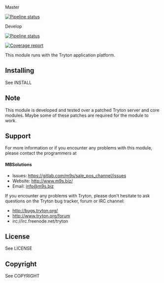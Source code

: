 Master

[![Pipeline status](https://gitlab.com/m9s/sale_pos_channel/badges/master/pipeline.svg)](https://gitlab.com/m9s/sale_pos_channel/commits/master)

Develop

[![Pipeline status](https://gitlab.com/m9s/sale_pos_channel/badges/develop/pipeline.svg)](https://gitlab.com/m9s/sale_pos_channel/commits/develop)

[![Coverage report](https://gitlab.com/m9s/sale_pos_channel/badges/develop/coverage.svg)](http://m9s.gitlab.io/sale_pos_channel)



This module runs with the Tryton application platform.

Installing
----------

See INSTALL

Note
----

This module is developed and tested over a patched Tryton server and
core modules. Maybe some of these patches are required for the module to work.

Support
-------

For more information or if you encounter any problems with this module,
please contact the programmers at

#### MBSolutions

   * Issues:   https://gitlab.com/m9s/sale_pos_channel/issues
   * Website:  http://www.m9s.biz/
   * Email:    info@m9s.biz

If you encounter any problems with Tryton, please don't hesitate to ask
questions on the Tryton bug tracker, forum or IRC channel:

   * http://bugs.tryton.org/
   * http://www.tryton.org/forum
   * irc://irc.freenode.net/tryton

License
-------

See LICENSE

Copyright
---------

See COPYRIGHT

